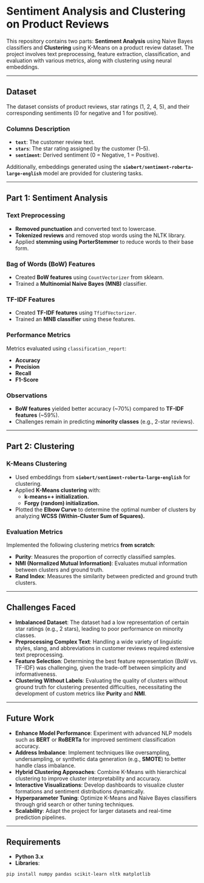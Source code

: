 # Sentiment Analysis and Clustering on Product Reviews

This repository contains two parts: **Sentiment Analysis** using Naive Bayes classifiers and **Clustering** using K-Means on a product review dataset. The project involves text preprocessing, feature extraction, classification, and evaluation with various metrics, along with clustering using neural embeddings.

---

## Dataset

The dataset consists of product reviews, star ratings (1, 2, 4, 5), and their corresponding sentiments (0 for negative and 1 for positive).

### Columns Description

- **`text`**: The customer review text.
- **`stars`**: The star rating assigned by the customer (1–5).
- **`sentiment`**: Derived sentiment (0 = Negative, 1 = Positive).

Additionally, embeddings generated using the **`siebert/sentiment-roberta-large-english`** model are provided for clustering tasks.

---

## Part 1: Sentiment Analysis

### Text Preprocessing

- **Removed punctuation** and converted text to lowercase.
- **Tokenized reviews** and removed stop words using the NLTK library.
- Applied **stemming using PorterStemmer** to reduce words to their base form.

### Bag of Words (BoW) Features

- Created **BoW features** using `CountVectorizer` from sklearn.
- Trained a **Multinomial Naive Bayes (MNB)** classifier.

### TF-IDF Features

- Created **TF-IDF features** using `TfidfVectorizer`.
- Trained an **MNB classifier** using these features.

### Performance Metrics

Metrics evaluated using `classification_report`:

- **Accuracy**
- **Precision**
- **Recall**
- **F1-Score**

### Observations

- **BoW features** yielded better accuracy (~70%) compared to **TF-IDF features** (~59%).
- Challenges remain in predicting **minority classes** (e.g., 2-star reviews).

---

## Part 2: Clustering

### K-Means Clustering

- Used embeddings from **`siebert/sentiment-roberta-large-english`** for clustering.
- Applied **K-Means clustering** with:
  - **k-means++ initialization.**
  - **Forgy (random) initialization.**
- Plotted the **Elbow Curve** to determine the optimal number of clusters by analyzing **WCSS (Within-Cluster Sum of Squares).**

### Evaluation Metrics

Implemented the following clustering metrics **from scratch**:

- **Purity**: Measures the proportion of correctly classified samples.
- **NMI (Normalized Mutual Information)**: Evaluates mutual information between clusters and ground truth.
- **Rand Index**: Measures the similarity between predicted and ground truth clusters.

---

## Challenges Faced

- **Imbalanced Dataset**: The dataset had a low representation of certain star ratings (e.g., 2 stars), leading to poor performance on minority classes.
- **Preprocessing Complex Text**: Handling a wide variety of linguistic styles, slang, and abbreviations in customer reviews required extensive text preprocessing.
- **Feature Selection**: Determining the best feature representation (BoW vs. TF-IDF) was challenging, given the trade-off between simplicity and informativeness.
- **Clustering Without Labels**: Evaluating the quality of clusters without ground truth for clustering presented difficulties, necessitating the development of custom metrics like **Purity** and **NMI**.

---

## Future Work

- **Enhance Model Performance**: Experiment with advanced NLP models such as **BERT** or **RoBERTa** for improved sentiment classification accuracy.
- **Address Imbalance**: Implement techniques like oversampling, undersampling, or synthetic data generation (e.g., **SMOTE**) to better handle class imbalance.
- **Hybrid Clustering Approaches**: Combine K-Means with hierarchical clustering to improve cluster interpretability and accuracy.
- **Interactive Visualizations**: Develop dashboards to visualize cluster formations and sentiment distributions dynamically.
- **Hyperparameter Tuning**: Optimize K-Means and Naive Bayes classifiers through grid search or other tuning techniques.
- **Scalability**: Adapt the project for larger datasets and real-time prediction pipelines.

---

## Requirements

- **Python 3.x**
- **Libraries**:

```bash
pip install numpy pandas scikit-learn nltk matplotlib
